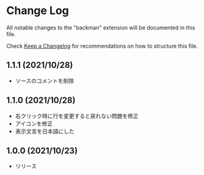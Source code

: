# Change Log

All notable changes to the "backman" extension will be documented in this file.

Check [Keep a Changelog](http://keepachangelog.com/) for recommendations on how to structure this file.

## 1.1.1 (2021/10/28)

- ソースのコメントを削除

## 1.1.0 (2021/10/28)

- 右クリック時に行を変更すると戻れない問題を修正  
- アイコンを修正
- 表示文言を日本語にした

## 1.0.0 (2021/10/23)

- リリース
